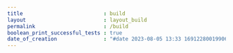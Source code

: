 ```yaml
---
title                          : build
layout                         : layout_build
permalink                      : /build
boolean_print_successful_tests : true
date_of_creation               : "#date 2023-08-05 13:33 1691228001990694083 GMT"
---
```

